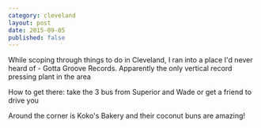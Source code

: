 ```yaml
---
category: cleveland
layout: post
date: 2015-09-05
published: false
---
```


While scoping through things to do in Cleveland, I ran into a place I'd never heard of - Gotta Groove Records. Apparently the only vertical record pressing plant in the area

How to get there: 
take the 3 bus from Superior and Wade 
or get a friend to drive you

Around the corner is Koko's Bakery and their coconut buns are amazing!

